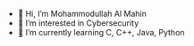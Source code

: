 - 👋 Hi, I’m Mohammodullah Al Mahin
- 👀 I’m interested in Cybersecurity 
- 🌱 I’m currently learning C, C++, Java, Python
